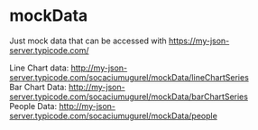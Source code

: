 # mockData
Just mock data that can be accessed with https://my-json-server.typicode.com/

Line Chart data: http://my-json-server.typicode.com/socaciumugurel/mockData/lineChartSeries
<br/>
Bar Chart Data: http://my-json-server.typicode.com/socaciumugurel/mockData/barChartSeries
<br/>
People Data: http://my-json-server.typicode.com/socaciumugurel/mockData/people
